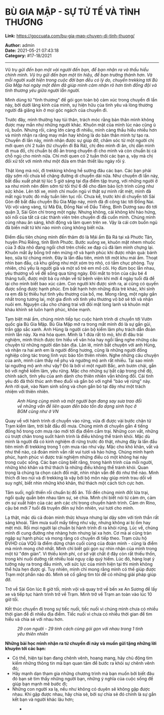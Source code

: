 # BÙ GIA MẬP - SỰ TỬ TẾ VÀ TÌNH THƯƠNG

**Link:** https://goccuata.com/bu-gia-map-chuyen-di-tinh-thuong/

**Author:** admin  
**Date:** 2021-05-21 07:43:18  
**Category:** #17-18/2021

---

<!-- wp:paragraph -->
<p><em><span class="has-inline-color has-luminous-vivid-orange-color">Vũ trụ gửi đến bạn một vài người đến bạn, để bạn nhận ra và thấu hiểu chính mình. Vũ trụ gửi đến bạn một tín hiệu, để bạn trưởng thành hơn.  Và mỗi người xuất hiện trong cuộc đời bạn đều có lý do, chuyến trekking tới Bù Gia Mập hai ngày một đêm đã giúp mình cảm nhận rõ hơn tình đồng đội và tình thương yêu giữa người lẫn người.</span></em></p>
<!-- /wp:paragraph -->

<!-- wp:paragraph -->
<p>Mình dùng từ "tình thương" để gói gọn toàn bộ cảm xúc trong chuyến đi lần này, bởi dưới lăng kính của mình, sự hiện hữu của tình yêu và lòng thương người đã giăng kín ở mọi góc ngách của chuyến đi.</p>
<!-- /wp:paragraph -->

<!-- wp:paragraph -->
<p>Trước đây, mình thường hay tủi thân, trách móc rằng bản thân mình không được may mắn như những người khác. Khuôn mặt của mình lúc nào cũng ủ rũ, buồn. Nhưng rồi, càng lớn càng đi nhiều, mình càng thấu hiểu nhiều hơn và mình nhận ra rằng may mắn hay không là do bản thân mình tự tạo ra. Chuyến đi lần này, mình nhận được sự giúp đỡ, chăm sóc từ một người chị mới quen chỉ 2 tuần (từ chuyến đi Bà Rá), chị đèo mình đi ăn, chị dẫn mình đi mua đồ, chị chuẩn bị đồ ăn trong chuyến đi cho mình và còn chuẩn bị cả chỗ ngủ cho mình nữa. Chỉ mới quen có 2 tuần thôi các bạn ạ, vậy mà chị đối xử tốt với mình như một đứa em thân thiết lâu ngày rồi ý. </p>
<!-- /wp:paragraph -->

<!-- wp:paragraph -->
<p>Thật lòng mà nói, đi trekking không hề sướng đâu các bạn. Các bạn phải dậy sớm rồi chưa kể chặng đường di chuyển dài nữa. Như chuyến đi lần này, bắt đầu xuất phát từ lúc 5 giờ sáng tại địa điểm tập trung, với những người ở xa như mình nên đếm sớm từ tối thứ 6 để cho đảm bảo lịch trình cũng như sức khỏe. Lên tới xe, mình chỉ muốn ngủ vì thật sự mình rất mệt, mình đã mất ngủ trước đó mấy tuần liên tục rồi. Chưa kể, trước khi di chuyển tới Sài Gòn để bắt đầu chuyến Bù Gia Mập này, mình đã đi công tác tới Đồng Nai. Vội vội vàng vàng, từ Mã Đà, Đồng Nai về Dầu Tiếng, Bình Dương sau đó tới quận 3, Sài Gòn chỉ trong một ngày. Nhưng không, cái không khí hào hứng, sôi nổi của tất cả các thành viên trên chuyến đi đã cuốn mình. Chúng mình cùng nhau ăn sáng, khởi động và làm quen trên xe. Vậy là cái cơn buồn ngủ đã biến mất từ khi nào mình cũng không biết nữa. </p>
<!-- /wp:paragraph -->

<!-- wp:paragraph -->
<p>Điểm đầu tiên chúng mình đến thăm đó là Mái ấm Bà Rá tại xã Phước Tân, huyện Phú Riềng, tỉnh Bình Phước. Bước xuống xe, khuôn mặt nhem nhuốc của 3 đứa nhỏ đang ngồi chơi trên chiếc xe đạp cũ đã làm mình chựng lại. Khuôn mắt ấy bỗng trở nên mừng rỡ và hạnh phúc khi được nhận quà: bánh kẹo, sữa từ chúng mình. Đây là lần đầu tiên, mình tới một khu mái ấm. Thoạt nhìn ban đầu, cả khu giống như một xóm trọ nhỏ, có tầm chục phòng. Tuy nhiên, chủ yếu là người già và một số trẻ em mồ côi. Họ đùm bọc lẫn nhau, yêu thương vỗ về để sống qua từng ngày. Đôi mắt to tròn của cậu bé 4 tháng tuổi, được một bà cụ nhận về từ bệnh viện khi mới 4 ngày tuổi đã để lại cho mình biết bao xúc cảm. Con người khi được sinh ra, ai cũng có quyền được sống được hạnh phúc. Em bất hạnh hơn những đứa trẻ khác, khi sỉnh ra em đã bị thiếu hụt tình yêu thương của bố, mẹ. Mong rằng, một ngày gần nhất trong tương lai, một gia đình với tình yêu thương vô bờ sẽ tới và nhận nuôi em. Nguyện cầu cho chàng trai với đôi mặt long lanh và khuôn mặt kháu khỉnh sẽ luôn hạnh phúc, khỏe mạnh.</p>
<!-- /wp:paragraph -->

<!-- wp:paragraph -->
<p>Tạm biệt mái ấm, chúng mình tiếp tục cuộc hành trình di chuyển tới Vườn quốc gia Bù Gia Mập. Bù Gia Mập mở ra trong mắt mình đó là sự gần gũi, trần gập sắc xanh. Anh Hùng là người cán bộ kiểm lâm phụ trách dẫn đoàn mình lần này. Xa mà hóa quen. Mình là 1 đứa rất tò mò, khi đi đâu trải nghiệm, mình thích được tìm hiểu về văn hóa hay ngồi lắng nghe những câu chuyện từ những người dân bản địa. Lân lê, mình bắt chuyện với anh Hùng, và nhận ra hai anh em là người đồng hương, cũng là những người đồng nghiệp công tác trong lĩnh vực bảo tồn thiên nhiên. Nghe những câu chuyện của anh, mình cảm thấy nể phụ và ngường mộ anh rất nhiều. Tại sao mình lại ngưỡng mộ anh như vậy? Đó là bởi vì một người Bắc, anh bươn chải, gắn bó với nghề kiểm lâm, yêu rừng. Mặc cho những sự bất cập trong chế độ, chính sách, tình yêu của anh dành cho thiên nhiên vẫn không đổi. Cái tình yêu đó đã thôi thúc anh theo đuổi và gắn bó với nghề "bảo vệ rừng" này. Anh rời quê, vào Nam sinh sống và chọn gắn bó tại đây như một trách nhiệm với thiên nhiên. </p>
<!-- /wp:paragraph -->

<!-- wp:image {"id":212,"sizeSlug":"large","linkDestination":"none"} -->
<figure class="wp-block-image size-large"><img src="http://goccuata.com/wp-content/uploads/2021/05/z2457640740969_ae4fa7957b0a8113e15d9266c1b5dcba.jpg" alt="" class="wp-image-212"/><figcaption><em>Anh Hùng cùng mình và một người bạn đang say sưa trao đổi về những vấn đề liên quan đến bảo tồn đa dạng sinh học ở BGM cũng như ở VN</em></figcaption></figure>
<!-- /wp:image -->

<!-- wp:paragraph -->
<p>Quay về với hành trình di chuyển vào rừng, vừa đi được vài bước chân từ Trạm kiểm lâm, trời bắt đầu đổ mưa. Chúng mình di chuyển gần 4 tiếng đồng hồ trong cơn mưa rào mới tới địa điểm cắm trại. Những con vắt, những cú trượt chân trong suốt hành trình là điều không thể tránh khỏi. Mặc dù mình là người đã có kinh nghiệm đi rừng trước đó thật, nhưng đây là lần đầu tiên mình đi trekking trong 1 cơn mưa rào như vậy. Mặc cho khó khăn, vất vả như thế nào, cả đoàn mình vẫn rất vui tươi và hào hứng. Chúng mình hạnh phúc, hạnh phúc vì được trải nghiệm những điều có một không hai này trong cuộc sống. Các bạn cũng biết rằng, trong hành trình của mỗi người, những khó khăn và thử thách là những điều không thể tránh khỏi. Quan trọng là chúng ta chọn cách đối mặt, nhìn nhận vấn đề đó như thế nào. Mình thích đi leo núi và đi trekking là vậy bởi bộ môn này giúp mình trau dồi về suy nghĩ, biết nhìn những khó khăn, thử thách một cách tích cực hơn. </p>
<!-- /wp:paragraph -->

<!-- wp:paragraph -->
<p>Tắm suối, ngồi thiền rồi chuẩn bị đồ ăn. Tối đến chúng mình đốt lửa trại, ngồi quây quần bên nhau tâm sự, sẻ chia. Mình chỉ biết nói từ cảm ơn, cảm ơn sự xuất hiện của các anh các chị trong chuyến hành trình. Cảm ơn Rino, cậu bé mới 7 tuổi đã truyền đến sự hồn nhiên, vui tươi cho mình. </p>
<!-- /wp:paragraph -->

<!-- wp:paragraph -->
<p>Lạ thật, mặc dù cả đoàn mình thức khuya nhưng lại dậy sớm với tinh thần rất sảng khoái. Tắm mưa suốt mấy tiếng như vậy, nhưng không ai bị ốm hay mệt mỏi. Rồi mọi người lại chuẩn bị hành trình đi ra khỏi rừng. Lúc về, chúng mình đi cung đường nhẹ nhàng hơn nhưng lại xa hơn. Cơ mà ai cũng tràn ngập sự hạnh phúc và  mong rằng có chuyến đi tiếp theo. Trạm cứu hộ ĐVHD của VQG là điểm dừng chân cuối cùng của đoàn mình - cũng là điểm mà mình mong chờ nhất. Mình chỉ biết gói gọn sự nhìn nhận của mình trong một từ "đơn giản". Vì thiếu kinh phí, cơ sở vật chất ở đây còn rất thiếu thốn, trong khi nuôi dưỡng rất nhiều loài nguy cấp quý hiếm. Lúc đó, hàng loạt ý tưởng nảy ra trong đầu mình, với sức lực của mình hiện tại thì mình không thể hứa hẹn được gì. Tuy nhiên, mình chỉ mong rằng mình có thế giúp được Trạm một phần nào đó. Mình sẽ cố gắng tìm tòi để có những giải pháp giúp đỡ.</p>
<!-- /wp:paragraph -->

<!-- wp:paragraph -->
<p>Trở về Sài Gòn lúc 8 giờ tối, mình vội vã quay trở về bến xe An Sương để lấy xe và tiếp tục hành trình trở về Trạm. Mình trở về Trạm an toàn vào lúc 10 giờ tối. </p>
<!-- /wp:paragraph -->

<!-- wp:paragraph -->
<p>Kết thúc chuyến đi trong sự tiếc nuối, tiếc nuối vì chúng mình chưa có nhiều thời gian để đi nhiều địa điểm. Tiếc nuối vì chưa có nhiều thời gian để tìm hiểu và chia sẻ với nhau hơn. </p>
<!-- /wp:paragraph -->

<!-- wp:image {"id":213,"sizeSlug":"large","linkDestination":"none"} -->
<figure class="wp-block-image size-large"><img src="http://goccuata.com/wp-content/uploads/2021/05/z2452531027216_0b8c77c8a1c584daff1beca93425db52-1024x768.jpg" alt="" class="wp-image-213"/><figcaption><em>29 con người - 29 tính cách cùng gói gọn với nhau trong 1 tình yêu thiên nhiên</em></figcaption></figure>
<!-- /wp:image -->

<!-- wp:paragraph {"textColor":"luminous-vivid-orange"} -->
<p class="has-luminous-vivid-orange-color has-text-color"><strong>Những bài học mình nhận ra từ chuyến đi này và muốn gửi tặng những lời khuyên tới các bạn:</strong></p>
<!-- /wp:paragraph -->

<!-- wp:list -->
<ul><li>Có thể, hiện tại bạn đang chênh vênh, hoang mang, hãy chủ động tìm kiếm những thông tin mà bạn quan tâm để bước ra khỏi sự chênh vênh đó;</li><li>Hãy mạnh dạn tham gia những chương trình mà bạn muốn bởi biết đâu đó bạn sẽ tìm thấy những người bạn, những ý nghĩa của cuộc sống để giúp bạn mạnh mẽ bước đi;</li><li>Những con người xa lạ, nếu như không có duyên sẽ không gặp được nhau. Khi gặp được nhau, hãy chia sẻ, bởi sự chia sẻ đó chính là sự gắn kết bạn và người khác lâu hơn;</li></ul>
<!-- /wp:list -->

<!-- wp:gallery {"ids":[221],"linkTo":"none"} -->
<figure class="wp-block-gallery columns-1 is-cropped"><ul class="blocks-gallery-grid"><li class="blocks-gallery-item"><figure><img src="http://goccuata.com/wp-content/uploads/2021/05/Bu_Gia_Map_National_Park_First_Frame-1024x1024.png" alt="" data-id="221" data-full-url="http://goccuata.com/wp-content/uploads/2021/05/Bu_Gia_Map_National_Park_First_Frame.png" data-link="http://goccuata.com/bu-gia-map-chuyen-di-tinh-thuong/bu_gia_map_national_park_first_frame/" class="wp-image-221"/></figure></li></ul></figure>
<!-- /wp:gallery -->

<!-- wp:paragraph -->
<p></p>
<!-- /wp:paragraph -->